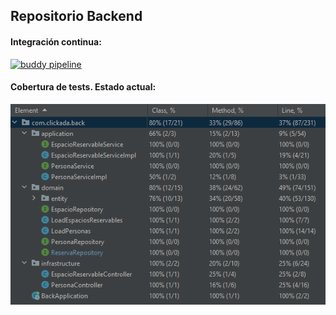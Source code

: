 ## Repositorio Backend

#### Integración continua:
[![buddy pipeline](https://eu.buddy.works/samuelosbs/back/pipelines/pipeline/183049/badge.svg?token=e8b644c841aac6c7e3b9d455658816748e96c2f7752fb4ca2cf0eb69f91727e0 "buddy pipeline")](https://eu.buddy.works/samuelosbs/back/pipelines/pipeline/183049)

#### Cobertura de tests. Estado actual:
![](Cobertura_test.PNG)